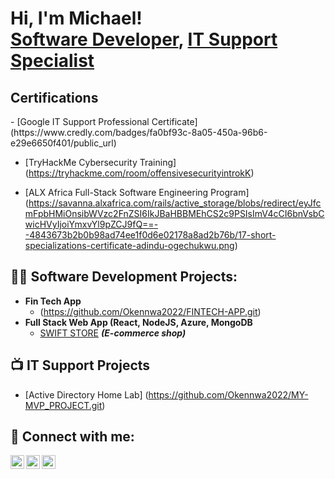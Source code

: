 <h1>Hi, I'm Michael! <br/><a href="https://github.com/Okennwa2022">Software Developer</a>, <a href="https://www.linkedin.com/in/adindumichael/">IT Support Specialist </a>

<h2>Certifications</h2>
- [Google IT Support Professional Certificate](https://www.credly.com/badges/fa0bf93c-8a05-450a-96b6-e29e6650f401/public_url) 

- [TryHackMe Cybersecurity Training] (https://tryhackme.com/room/offensivesecurityintrokK)  


- [ALX Africa Full-Stack Software Engineering Program] (https://savanna.alxafrica.com/rails/active_storage/blobs/redirect/eyJfcmFpbHMiOnsibWVzc2FnZSI6IkJBaHBBMEhCS2c9PSIsImV4cCI6bnVsbCwicHVyIjoiYmxvYl9pZCJ9fQ==--4843673b2b0b98ad74ee1f0d6e02178a8ad2b76b/17-short-specializations-certificate-adindu-ogechukwu.png)  

<h2>👨‍💻 Software Development Projects:</h2>

- <b>Fin Tech App</b>
  - (https://github.com/Okennwa2022/FINTECH-APP.git)
- <b>Full Stack Web App (React, NodeJS, Azure, MongoDB</b>
  - [SWIFT STORE](https://github.com/Okennwa2022/Swift-Store.git) <b><i>(E-commerce shop)</b></i>

<h2>📺 IT Support Projects</h2>

- [Active Directory Home Lab] (https://github.com/Okennwa2022/MY-MVP_PROJECT.git)

<h2> 🤳 Connect with me:</h2>

[<img align="left" alt="adindumichael | YouTube" width="22px" src="https://cdn.jsdelivr.net/npm/simple-icons@v3/icons/youtube.svg" />][youtube]
[<img align="left" alt="b_okennwa | Twitter" width="22px" src="https://cdn.jsdelivr.net/npm/simple-icons@v3/icons/twitter.svg" />][twitter]
[<img align="left" alt="adindumichael | LinkedIn" width="22px" src="https://cdn.jsdelivr.net/npm/simple-icons@v3/icons/linkedin.svg" />][linkedin]

<br/>

[youtube]: https://www.youtube.com/@adindumichael  
[twitter]: https://twitter.com/b_okennwa  
[linkedin]: https://www.linkedin.com/in/adindumichael  

